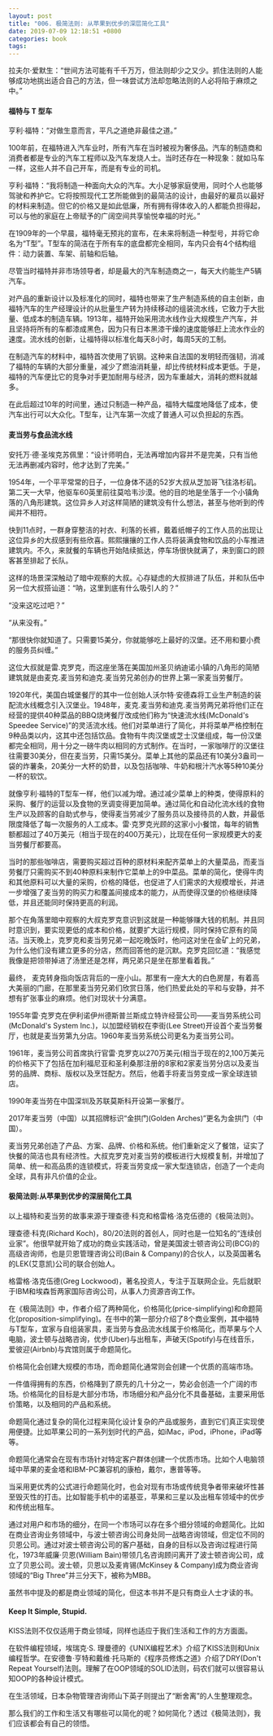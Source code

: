 ```yaml
---
layout: post
title: "006. 极简法则: 从苹果到优步的深层简化工具"
date: 2019-07-09 12:18:51 +0800
categories: book
tags: 
---
```


拉夫尔·爱默生：“世间方法可能有千千万万，但法则却少之又少。抓住法则的人能够成功地挑出适合自己的方法，但一味尝试方法却忽略法则的人必将陷于麻烦之中。”



#### 福特与 T 型车



亨利·福特：“对做生意而言，平凡之道绝非最佳之道。”



100年前，在福特进入汽车业时，所有汽车在当时被视为奢侈品。汽车的制造商和消费者都是专业的汽车工程师以及汽车发烧人士。当时还存在一种现象：就如马车一样，这些人并不自己开车，而是有专业的司机。



亨利·福特：“我将制造一种面向大众的汽车。大小足够家庭使用，同时个人也能够驾驶和养护它。它将按照现代工艺所能做到的最简洁的设计，由最好的雇员以最好的材料来制造。但它的价格又是如此低廉，所有拥有得体收入的人都能负担得起，可以与他的家庭在上帝赋予的广阔空间共享愉悦幸福的时光。”



在1909年的一个早晨，福特毫无预兆的宣布，在未来将制造一种型号，并将它命名为“T型”。T型车的简洁在于所有车的底盘都完全相同，车内只会有4个结构组件：动力装置、车架、前轴和后轴。



尽管当时福特并非市场领导者，却是最大的汽车制造商之一，每天大约能生产5辆汽车。



对产品的重新设计以及标准化的同时，福特也带来了生产制造系统的自主创新，由福特汽车的生产经理设计的从批量生产转为持续移动的组装流水线，它致力于大批量、低成本的制造车辆。1913年，福特开始采用流水线作业大规模生产汽车，并且坚持将所有的车都漆成黑色，因为只有日本黑漆干燥的速度能够赶上流水作业的速度。流水线的创新，让福特得以标准化每天8小时，每周5天的工制。



在制造汽车的材料中，福特首次使用了钒钢。这种来自法国的发明轻而强韧，消减了福特的车辆的大部分重量，减少了燃油消耗量，却比传统材料成本更低。于是，福特的汽车便比它的竞争对手更加耐用与经济，因为车重越大，消耗的燃料就越多。



在此后超过10年的时间里，通过只制造一种产品，福特大幅度地降低了成本，使汽车出行可以大众化。T型车，让汽车第一次成了普通人可以负担起的东西。



#### 麦当劳与食品流水线



安托万·德·圣埃克苏佩里：“设计师明白，无法再增加内容并不是完美，只有当他无法再删减内容时，他才达到了完美。”



1954年，一个平平常常的日子，一位身体不适的52岁大叔从芝加哥飞往洛杉矶。第二天一大早，他驱车60英里前往莫哈韦沙漠。他的目的地是坐落于一个小镇角落的八角形建筑。这位异乡人对这样简陋的建筑没有什么想法，甚至与他听到的传闻并不相符。



快到11点时，一群身穿整洁的衬衣、利落的长裤，戴着纸帽子的工作人员的出现让这位异乡的大叔感到有些欣喜。熙熙攘攘的工作人员将装满食物和饮品的小车推进建筑内。不久，来就餐的车辆也开始陆续抵达，停车场很快就满了，来到窗口的顾客甚至排起了长队。



这样的场景深深触动了暗中观察的大叔。心存疑虑的大叔排进了队伍，并和队伍中另一位大叔搭讪道：“呐，这里到底有什么吸引人的？”



“没来这吃过吧？”



“从来没有。”



“那很快你就知道了。只需要15美分，你就能够吃上最好的汉堡。还不用和要小费的服务员纠缠。”



这位大叔就是雷.克罗克，而这座坐落在美国加州圣贝纳迪诺小镇的八角形的简陋建筑就是由麦克.麦当劳和迪克.麦当劳兄弟创办的世界上第一家麦当劳餐厅。



1920年代，美国白城堡餐厅的其中一位创始人沃尔特·安德森将工业生产制造的装配流水线概念引入汉堡业。1948年，麦克.麦当劳和迪克.麦当劳两兄弟将他们正在经营的提供40种菜品的BBQ烧烤餐厅改成他们称为“快速流水线(McDonald's Speedee Service)”的灵活流水线。他们对菜单进行了简化，并将菜单严格控制在9种品类以内，这其中还包括饮品。食物有牛肉汉堡或芝士汉堡组成，每一份汉堡都完全相同，用十分之一磅牛肉以相同的方式制作。在当时，一家咖啡厅的汉堡往往需要30美分，但在麦当劳，只需15美分。菜单上其他的菜品还有10美分3盎司一袋的炸薯条，20美分一大杯的奶昔，以及包括咖啡、牛奶和根汁汽水等5种10美分一杯的软饮。



就像亨利·福特的T型车一样，他们以减为增。通过减少菜单上的种类，使得原料的采购、餐厅的运营以及食物的烹调变得更加简单。通过简化和自动化流水线的食物生产以及顾客的自助式参与，使得麦当劳减少了服务员以及接待员的人数，并最低限度降低了每一次服务的人工成本。雷·克罗克光顾的这家小小餐馆，每年的销售额都超过了40万美元（相当于现在的400万美元），比现在任何一家规模更大的麦当劳餐厅都要高。



当时的那些咖啡店，需要购买超过百种的原材料来配齐菜单上的大量菜品，而麦当劳餐厅只需购买不到40种原料来制作它菜单上的9中菜品。菜单的简化，使得牛肉和其他原料可以大量的采购，价格的降低，也促进了人们需求的大规模增长，并进一步增强了麦当劳的购买力和覆盖间接成本的能力，从而使得汉堡的价格继续降低，并且还能同时保持更高的利润。



那个在角落里暗中观察的大叔克罗克意识到这就是一种能够赚大钱的机制。并且同时意识到，要实现更低的成本和价格，就要扩大运行规模，同时保持它原有的简洁。当天晚上，克罗克和麦当劳兄弟一起吃晚饭时，他问这对坐在金矿上的兄弟，为什么他们没有建立更多的分店，然而回答他的是沉默。克罗克回忆道：“我感觉我像是把领带掉进了汤里还是怎样，两兄弟只是坐在那里看着我。”



最终， 麦克转身指向饭店背后的一座小山。那里有一座大大的白色房屋，有着高大美丽的门廊，在那里麦当劳兄弟们欣赏日落，他们热爱此处的平和与安静，并不想有扩张事业的麻烦。他们对现状十分满意。



1955年雷·克罗克在伊利诺伊州德斯普兰斯成立特许经营公司——麦当劳系统公司(McDonald's System Inc.)，以加盟经销权在李街(Lee Street)开设首个麦当劳餐厅，也就是麦当劳第九分店。1960年麦当劳系统公司更名为麦当劳公司。



1961年，麦当劳公司首席执行官雷·克罗克以270万美元(相当于现在的2,100万美元的价格买下了包括在加利福尼亚和圣利桑那注册的8家和2家麦当劳分店以及麦当劳的品牌、商标、版权以及烹饪配方。然后，他着手将麦当劳变成一家全球连锁店。



1990年麦当劳在中国深圳及苏联莫斯科开设第一家餐厅。



2017年麦当劳（中国）以其招牌标识“金拱门(Golden Arches)”更名为金拱门（中国）。



麦当劳兄弟创造了产品、方案、品牌、价格和系统。他们重新定义了餐馆，证实了快餐的简洁也具有经济性。大叔克罗克对麦当劳的模板进行大规模复制，并增加了简单、统一和高品质的连锁模式，将麦当劳变成一家大型连锁店，创造了一个走向全球，具有非凡价值的企业。



#### 极简法则:从苹果到优步的深层简化工具



以上福特和麦当劳的故事来源于理查德·科克和格雷格·洛克伍德的《极简法则》。



理查德·科克(Richard Koch)，80/20法则的首创人，同时也是一位知名的“连续创业家”。他很早就开始了成功的商业实践活动，曾是美国波士顿咨询公司(BCG)的高级咨询师，也是贝恩管理咨询公司(Bain & Company)的合伙人，以及英国著名的LEK(艾意凯)公司的联合创始人。



格雷格·洛克伍德(Greg Lockwood)，著名投资人，专注于互联网企业。先后就职于IBM和埃森哲两家国际咨询公司，从事人力资源咨询工作。



在《极简法则》中，作者介绍了两种简化，价格简化(price-simplifying)和命题简化(proposition-simplifying)。在书中的第一部分介绍了8个商业案例，其中福特与T型车，宜家与自组装家具，麦当劳与食品流水线属于价格简化，而苹果与个人电脑，波士顿与战略咨询，优步(Uber)与出租车，声破天(Spotify)与在线音乐，爱彼迎(Airbnb)与宾馆则属于命题简化。



价格简化会创建大规模的市场，而命题简化通常则会创建一个优质的高端市场。



一件值得拥有的东西，价格降到了原先的几十分之一，势必会创造一个广阔的市场。价格简化的目标是大部分市场，市场细分和产品分化不具备基础，主要采用低价策略，以及相同的产品和系统。



命题简化通过复杂的简化过程来简化设计复杂的产品或服务，直到它们真正实现使用便捷。比如苹果公司的一系列划时代的产品，如iMac，iPod，iPhone，iPad等等。



命题简化通常会在现有市场针对特定客户群体创建一个优质市场。比如个人电脑领域中苹果的麦金塔和IBM-PC兼容机的康柏，戴尔，惠普等等。



当采用更优秀的公式进行命题简化时，也会对现有市场或传统竞争者带来破坏性甚至毁灭性的打击。比如智能手机中的诺基亚，苹果和三星以及出租车领域中的优步和传统出租车。



通过对用户和市场的细分，在同一个市场可以存在多个细分领域的命题简化。比如在商业咨询业务领域中，与波士顿咨询公司身处同一战略咨询领域，但定位不同的贝恩公司。通过对波士顿咨询公司的客户基础，自身的目标以及咨询过程进行简化，1973年威廉·贝恩(William Bain)带领几名咨询顾问离开了波士顿咨询公司，成立了贝恩公司。波士顿，贝恩以及麦肯锡(McKinsey & Company)成为商业咨询领域的“Big Three”并三分天下，被称为MBB。



虽然书中提及的都是商业领域的简化，但这本书并不是只有商业人士才读的书。



#### Keep It Simple, Stupid.



KISS法则不仅仅适用于商业领域，同样也适应于我们生活和工作的方方面面。



在软件编程领域，埃瑞克·S. 理曼德的《UNIX编程艺术》介绍了KISS法则和Unix编程哲学。在安德鲁·亨特和戴维·托马斯的《程序员修炼之道》介绍了DRY(Don't Repeat Yourself)法则。理解了在OOP领域的SOLID法则，码农们就可以很容易认知OOP的各种设计模式。



在生活领域，日本杂物管理咨询师山下英子则提出了“断舍离”的人生整理观念。



那么我们的工作和生活又有哪些可以简化的呢？如何简化？透过《极简法则》，我们应该都会有自己的领悟。


